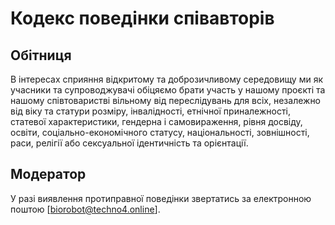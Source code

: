# Кодекс поведінки співавторів

## Обітниця

В інтересах сприяння відкритому та доброзичливому середовищу ми як
учасники та супроводжувачі обіцяємо брати участь у нашому проєкті та нашому
співтоваристві вільному від переслідувань для всіх, незалежно від віку та статури
розміру, інвалідності, етнічної приналежності, статевої характеристики, гендерна і самовираження,
рівня досвіду, освіти, соціально-економічного статусу, національності,
зовнішності, раси, релігії або сексуальної ідентичність та орієнтації.

## Модератор
У разі виявлення протиправної поведінки звертатись за електронною поштою [biorobot@techno4.online].

